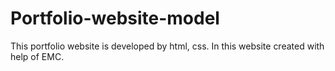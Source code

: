# Portfolio-website-model
This portfolio website is developed by html, css. In this website created with help of EMC.
